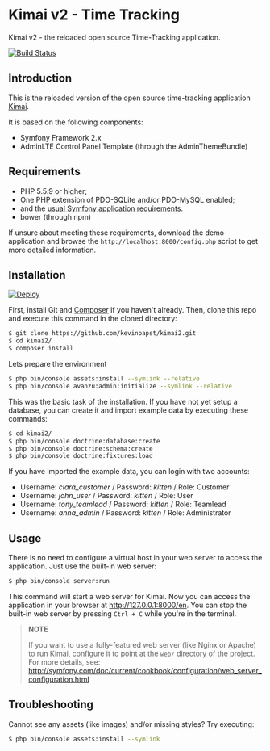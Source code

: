 # Kimai v2 - Time Tracking

Kimai v2 - the reloaded open source Time-Tracking application.

[![Build Status](https://travis-ci.org/kevinpapst/kimai2.svg?branch=master)](https://travis-ci.org/kevinpapst/kimai2)

## Introduction

This is the reloaded version of the open source time-tracking application [Kimai](http://www.kimai.org).

It is based on the following components:
 - Symfony Framework 2.x
 - AdminLTE Control Panel Template (through the AdminThemeBundle)

## Requirements

  * PHP 5.5.9 or higher;
  * One PHP extension of PDO-SQLite and/or PDO-MySQL enabled;
  * and the [usual Symfony application requirements](http://symfony.com/doc/current/reference/requirements.html).
  * bower (through npm)

If unsure about meeting these requirements, download the demo application and
browse the `http://localhost:8000/config.php` script to get more detailed
information.

## Installation

[![Deploy](https://www.herokucdn.com/deploy/button.png)](https://heroku.com/deploy)

First, install Git and [Composer](https://getcomposer.org/doc/00-intro.md)
if you haven't already. Then, clone this repo and execute this command in the cloned directory:

```bash
$ git clone https://github.com/kevinpapst/kimai2.git
$ cd kimai2/
$ composer install
```

Lets prepare the environment 
```bash
$ php bin/console assets:install --symlink --relative
$ php bin/console avanzu:admin:initialize --symlink --relative
```


This was the basic task of the installation. If you have not yet setup a database, you 
can create it and import example data by executing these commands: 
```bash
$ cd kimai2/
$ php bin/console doctrine:database:create
$ php bin/console doctrine:schema:create
$ php bin/console doctrine:fixtures:load
```
If you have imported the example data, you can login with two accounts:

- Username: *clara_customer* / Password: *kitten* / Role: Customer
- Username: *john_user* / Password: *kitten* / Role: User
- Username: *tony_teamlead* / Password: *kitten* / Role: Teamlead
- Username: *anna_admin* / Password: *kitten* / Role: Administrator

## Usage

There is no need to configure a virtual host in your web server to access the application.
Just use the built-in web server:

```bash
$ php bin/console server:run
```

This command will start a web server for Kimai. Now you can
access the application in your browser at <http://127.0.0.1:8000/en>. You can
stop the built-in web server by pressing `Ctrl + C` while you're in the
terminal.

> **NOTE**
>
> If you want to use a fully-featured web server (like Nginx or Apache) to run
> Kimai, configure it to point at the `web/` directory of the project.
> For more details, see:
> http://symfony.com/doc/current/cookbook/configuration/web_server_configuration.html

## Troubleshooting

Cannot see any assets (like images) and/or missing styles? Try executing:
```bash
$ php bin/console assets:install --symlink
```